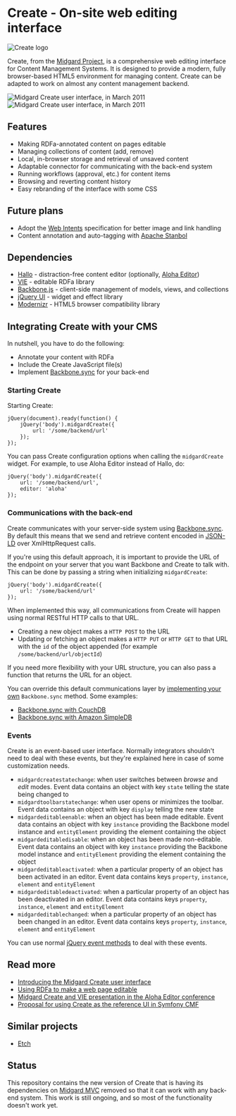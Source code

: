 Create - On-site web editing interface
======================================

![Create logo](https://github.com/bergie/create/raw/master/design/create.png)

Create, from the [Midgard Project](http://www.midgard-project.org/), is a comprehensive web editing interface for Content Management Systems. It is designed to provide a modern, fully browser-based HTML5 environment for managing content. Create can be adapted to work on almost any content management backend.

![Midgard Create user interface, in March 2011](http://bergie.iki.fi/static/1/1e045994d03c25e459911e0ab235550c1aac901c901_midgardcreate-enter-edit-state-small.png) ![Midgard Create user interface, in March 2011](http://bergie.iki.fi/static/1/1e04599abfee694459911e0bf1021b4fddbed1bed1b_midgardcreate-save-transition-small.png)

## Features

* Making RDFa-annotated content on pages editable
* Managing collections of content (add, remove)
* Local, in-browser storage and retrieval of unsaved content
* Adaptable connector for communicating with the back-end system
* Running workflows (approval, etc.) for content items
* Browsing and reverting content history
* Easy rebranding of the interface with some CSS

## Future plans

* Adopt the [Web Intents](http://webintents.org/) specification for better image and link handling
* Content annotation and auto-tagging with [Apache Stanbol](http://incubator.apache.org/stanbol/)

## Dependencies

* [Hallo](http://bergie.github.com/hallo/) - distraction-free content editor (optionally, [Aloha Editor](http://aloha-editor.org/))
* [VIE](https://github.com/bergie/vie) - editable RDFa library
* [Backbone.js](http://documentcloud.github.com/backbone/) - client-side management of models, views, and collections
* [jQuery UI](http://jqueryui.com/) - widget and effect library
* [Modernizr](http://www.modernizr.com/) - HTML5 browser compatibility library

## Integrating Create with your CMS

In nutshell, you have to do the following:

* Annotate your content with RDFa
* Include the Create JavaScript file(s)
* Implement [Backbone.sync](http://documentcloud.github.com/backbone/#Sync) for your back-end

### Starting Create

Starting Create:

    jQuery(document).ready(function() {
        jQuery('body').midgardCreate({
            url: '/some/backend/url'
        });
    });

You can pass Create configuration options when calling the `midgardCreate` widget. For example, to use Aloha Editor instead of Hallo, do:

    jQuery('body').midgardCreate({
        url: '/some/backend/url',
        editor: 'aloha'
    });

### Communications with the back-end

Create communicates with your server-side system using [Backbone.sync](http://documentcloud.github.com/backbone/#Sync). By default this means that we send and retrieve content encoded in [JSON-LD](http://json-ld.org/) over XmlHttpRequest calls.

If you're using this default approach, it is important to provide the URL of the endpoint on your server that you want Backbone and Create to talk with. This can be done by passing a string when initializing `midgardCreate`:

    jQuery('body').midgardCreate({
        url: '/some/backend/url'
    });

When implemented this way, all communications from Create will happen using normal RESTful HTTP calls to that URL.

* Creating a new object makes a `HTTP POST` to the URL
* Updating or fetching an object makes a `HTTP PUT` or `HTTP GET` to that URL with the `id` of the object appended (for example `/some/backend/url/objectId`)

If you need more flexibility with your URL structure, you can also pass a function that returns the URL for an object.

You can override this default communications layer by [implementing your own](http://stackoverflow.com/questions/5096549/how-to-override-backbone-sync) `Backbone.sync` method. Some examples:

* [Backbone.sync with CouchDB](https://github.com/janmonschke/backbone-couchdb)
* [Backbone.sync with Amazon SimpleDB](https://github.com/developmentseed/backbone-simpledb)

### Events

Create is an event-based user interface. Normally integrators shouldn't need to deal with these events, but they're explained here in case of some customization needs.

* `midgardcreatestatechange`: when user switches between _browse_ and _edit_ modes. Event data contains an object with key `state` telling the state being changed to
* `midgardtoolbarstatechange`: when user opens or minimizes the toolbar. Event data contains an object with key `display` telling the new state
* `midgardeditableenable`: when an object has been made editable. Event data contains an object with key `instance` providing the Backbone model instance and `entityElement` providing the element containing the object
* `midgardeditabledisable`: when an object has been made non-editable. Event data contains an object with key `instance` providing the Backbone model instance and `entityElement` providing the element containing the object
* `midgardeditableactivated`: when a particular property of an object has been activated in an editor. Event data contains keys `property`, `instance`, `element` and `entityElement`
* `midgardeditabledeactivated`: when a particular property of an object has been deactivated in an editor. Event data contains keys `property`, `instance`, `element` and `entityElement`
* `midgardeditablechanged`: when a particular property of an object has been changed in an editor. Event data contains keys `property`, `instance`, `element` and `entityElement`

You can use normal [jQuery event methods](http://api.jquery.com/category/events/) to deal with these events.

## Read more

* [Introducing the Midgard Create user interface](http://bergie.iki.fi/blog/introducing_the_midgard_create_user_interface/)
* [Using RDFa to make a web page editable](http://bergie.iki.fi/blog/using_rdfa_to_make_a_web_page_editable/)
* [Midgard Create and VIE presentation in the Aloha Editor conference](http://bergie.iki.fi/blog/midgard_create_and_vie_in_the_aloha_editor_conference/)
* [Proposal for using Create as the reference UI in Symfony CMF](http://groups.google.com/group/symfony-cmf-devs/browse_thread/thread/6c609030661cee08)

## Similar projects

* [Etch](http://etchjs.com/)

## Status

This repository contains the new version of Create that is having its dependencies on [Midgard MVC](http://new.midgard-project.org/midgardmvc/) removed so that it can work with any back-end system. This work is still ongoing, and so most of the functionality doesn't work yet.
